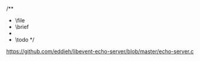 /**
 * \file
 * \brief
 *
 * \todo
 */


https://github.com/eddieh/libevent-echo-server/blob/master/echo-server.c

